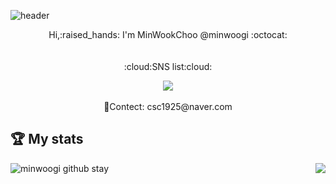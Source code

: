 ![header](https://capsule-render.vercel.app/api?type=soft&color=gradient&height=200&section=header&text=Hello!%20minwoogi&fontSize=90&animation=twinkling)

 <div align = "center">Hi,:raised_hands: I'm MinWookChoo @minwoogi :octocat:</br></br></br></div>
  <div align = "center">:cloud:SNS list:cloud:</div>
  <p  align="center">
    <a href="https://www.instagram.com/minwuxk/" target="_blank"><img src="https://img.shields.io/badge/Instagram-E4405F?style=flat-square&logo=Instagram&logoColor=white"/></a>
    <br><br>
 📧Contect: csc1925@naver.com
 
   <br>
 
 ## 🏆 My stats
![minwoogi github stay](https://github-readme-stats.vercel.app/api?username=minwoogi&count_private=true&show_icons=true&theme=radical)
<img align='right' src="http://mazassumnida.wtf/api/v2/generate_badge?boj=csc1925">
<br/>

</p>
  
